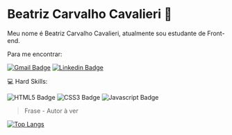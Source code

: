 # Beatriz Carvalho Cavalieri	:hugs:

  Meu nome é Beatriz Carvalho Cavalieri, atualmente sou estudante de Front-end.

Para me encontrar:

[![Gmail Badge](https://img.shields.io/badge/Gmail-D14836?style=for-the-badge&logo=gmail&logoColor=white&link=mailto:bia3003carvalho@gmail.com)](mailto:bia3003carvalho@gmail.com)
[![Linkedin Badge](https://img.shields.io/badge/LinkedIn-0077B5?style=for-the-badge&logo=linkedin&logoColor=white&link=https://www.linkedin.com/in/beatriz-carvalho-cavalieri)](https://www.linkedin.com/in/beatriz-carvalho-cavalieri)

:computer: Hard Skills:

![HTML5 Badge](https://img.shields.io/badge/HTML5-E34F26?style=for-the-badge&logo=html5&logoColor=white)
![CSS3 Badge](https://img.shields.io/badge/CSS3-1572B6?style=for-the-badge&logo=css3&logoColor=white)
![Javascript Badge](https://img.shields.io/badge/JavaScript-323330?style=for-the-badge&logo=javascript&logoColor=F7DF1E)



> Frase  - Autor à ver
<p align="center">

[![Top Langs](https://github-readme-stats.vercel.app/api/top-langs/?username=BiaCarvalhoCavalieri&layout=compact&theme=radical&bg_color=30,0d0d0d,191919&title_color=fff&text_color=fff&icon_color=79ff97)](https://github.com/anuraghazra/github-readme-stats)


</p>
